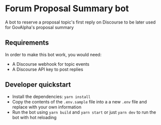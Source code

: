 # Forum Proposal Summary bot

A bot to reserve a proposal topic's first reply on Discourse to be later used for GovAlpha's proposal summary

## Requirements

In order to make this bot work, you would need:

- A Discourse webhook for topic events
- A Discourse API key to post replies

## Developer quickstart

- Install the dependencies: `yarn install`
- Copy the contents of the `.env.sample` file into a a new `.env` file and replace with your own information
- Run the bot using `yarn build` and `yarn start` or just `yarn dev` to run the bot with hot reloading
